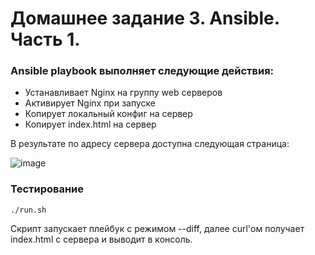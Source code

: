 # Домашнее задание 3. Ansible. Часть 1.

### Ansible playbook выполняет следующие действия: 
- Устанавливает Nginx на группу web серверов
- Активирует Nginx при запуске
- Копирует локальный конфиг на сервер
- Копирует index.html на сервер

В результате по адресу сервера доступна следующая страница:

![image](https://i.ibb.co/p47CpMR/image.png)

### Тестирование
```
./run.sh
```
Скрипт запускает плейбук с режимом --diff, далее curl'ом получает index.html с сервера и выводит в консоль.
